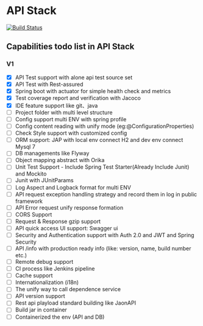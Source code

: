 
# API Stack

[![Build Status](https://travis-ci.org/zjx-immersion/api-stack.svg?branch=master)](https://travis-ci.org/zjx-immersion/api-stack)

## Capabilities todo list in API Stack

### V1
 
 - [x] API Test support with alone api test source set
 - [X] API Test with Rest-assured
 - [x] Spring boot with actuator for simple health check and metrics
 - [X] Test coverage report and verification with Jacoco
 - [X] IDE feature support like git、java
 - [ ] Project folder with multi level structure
 - [ ] Config support multi ENV with spring profile
 - [ ] Config content reading with unify mode  (eg:@ConfigurationProperties)
 - [ ] Check Style support with customized config
 - [ ] ORM support: JAP with local env connect H2 and dev env connect Mysql 7
 - [ ] DB managements like Flyway
 - [ ] Object mapping abstract with Orika
 - [ ] Unit Test Support - Include Spring Test Starter(Already Include Junit) and Mockito 
 - [ ] Junit with JUnitParams
 - [ ] Log Aspect and Logback format for multi ENV
 - [ ] API request exception handling strategy and record them in log in public framework
 - [ ] API Error request unify response formation
 - [ ] CORS Support
 - [ ] Request & Response gzip support
 - [ ] API quick access UI support: Swagger ui 
 - [ ] Security and Authentication support with Auth 2.0 and JWT and Spring Security
 - [ ] API /info with production ready info (like: version, name, build number etc.)
 - [ ] Remote debug support
 - [ ] CI process like Jenkins pipeline
 - [ ] Cache support
 - [ ] Internationalization (i18n)
 - [ ] The unify way to call dependence service
 - [ ] API version support
 - [ ] Rest api playload standard building like JaonAPI
 - [ ] Build jar in container
 - [ ] Containerized the env (API and DB)